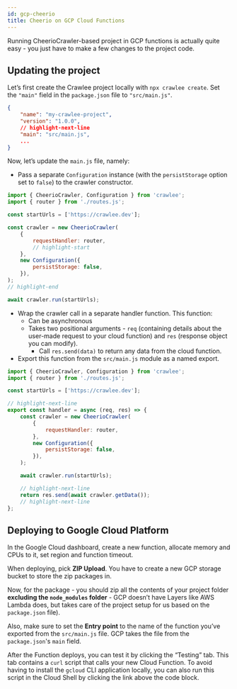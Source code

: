 ```yaml
---
id: gcp-cheerio
title: Cheerio on GCP Cloud Functions
---
```


Running CheerioCrawler-based project in GCP functions is actually quite easy - you just have to make a few changes to the project code.

## Updating the project

Let’s first create the Crawlee project locally with `npx crawlee create`. Set the `"main"` field in the `package.json` file to `"src/main.js"`.

```json title="package.json"
{
    "name": "my-crawlee-project",
    "version": "1.0.0",
    // highlight-next-line
    "main": "src/main.js",
    ...
}
```

Now, let’s update the `main.js` file, namely:

-   Pass a separate `Configuration` instance (with the `persistStorage` option set to `false`) to the crawler constructor.

```javascript title="src/main.js"
import { CheerioCrawler, Configuration } from 'crawlee';
import { router } from './routes.js';

const startUrls = ['https://crawlee.dev'];

const crawler = new CheerioCrawler(
    {
        requestHandler: router,
        // highlight-start
    },
    new Configuration({
        persistStorage: false,
    }),
);
// highlight-end

await crawler.run(startUrls);
```

-   Wrap the crawler call in a separate handler function. This function:
    -   Can be asynchronous
    -   Takes two positional arguments - `req` (containing details about the user-made request to your cloud function) and `res` (response object you can modify).
        -   Call `res.send(data)` to return any data from the cloud function.
-   Export this function from the `src/main.js` module as a named export.

```javascript title="src/main.js"
import { CheerioCrawler, Configuration } from 'crawlee';
import { router } from './routes.js';

const startUrls = ['https://crawlee.dev'];

// highlight-next-line
export const handler = async (req, res) => {
    const crawler = new CheerioCrawler(
        {
            requestHandler: router,
        },
        new Configuration({
            persistStorage: false,
        }),
    );

    await crawler.run(startUrls);

    // highlight-next-line
    return res.send(await crawler.getData());
    // highlight-next-line
};
```

## Deploying to Google Cloud Platform

In the Google Cloud dashboard, create a new function, allocate memory and CPUs to it, set region and function timeout.

When deploying, pick **ZIP Upload**. You have to create a new GCP storage bucket to store the zip packages in.

Now, for the package - you should zip all the contents of your project folder **excluding the `node_modules` folder** - GCP doesn’t have Layers like AWS Lambda does, but takes care of the project setup for us based on the `package.json` file).

Also, make sure to set the **Entry point** to the name of the function you’ve exported from the `src/main.js` file. GCP takes the file from the `package.json`'s `main` field.

After the Function deploys, you can test it by clicking the “Testing” tab. This tab contains a `curl` script that calls your new Cloud Function. To avoid having to install the `gcloud` CLI application locally, you can also run this script in the Cloud Shell by clicking the link above the code block.
